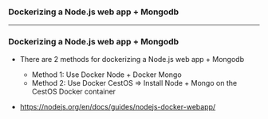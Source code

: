 
### Dockerizing a Node.js web app + Mongodb 

---------------------------------------------------------

### Dockerizing a Node.js web app + Mongodb 

* There are 2 methods for dockerizing a Node.js web app + Mongodb 
  * Method 1: Use Docker Node + Docker Mongo
  * Method 2: Use Docker CestOS => Install Node + Mongo on the CestOS Docker container
  
* https://nodejs.org/en/docs/guides/nodejs-docker-webapp/

  
